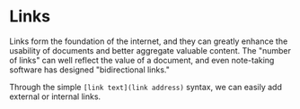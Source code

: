 # Links

Links form the foundation of the internet, and they can greatly enhance the usability of documents and better aggregate valuable content. The "number of links" can well reflect the value of a document, and even note-taking software has designed "bidirectional links."

Through the simple `[link text](link address)` syntax, we can easily add external or internal links.
